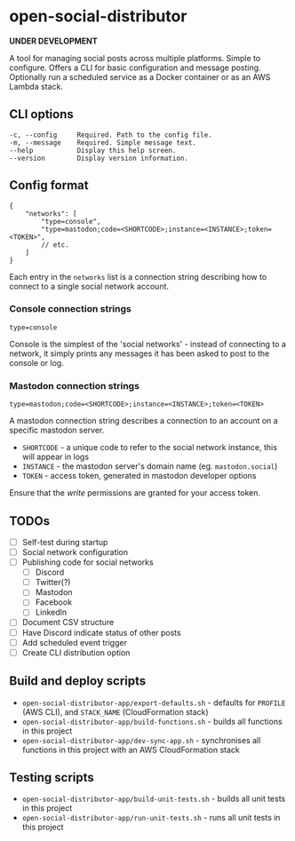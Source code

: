 # open-social-distributor

**UNDER DEVELOPMENT**

A tool for managing social posts across multiple platforms. Simple to configure. Offers a CLI for basic configuration and message posting. Optionally run a scheduled service as a Docker container or as an AWS Lambda stack.

## CLI options

```text
-c, --config     Required. Path to the config file.
-m, --message    Required. Simple message text.
--help           Display this help screen.
--version        Display version information.
```

## Config format

```jsonc
{
    "networks": [
        "type=console",
        "type=mastodon;code=<SHORTCODE>;instance=<INSTANCE>;token=<TOKEN>",
        // etc.
    ]
}
```

Each entry in the `networks` list is a connection string describing how to connect to a single social network account.

### Console connection strings

```text
type=console
```

Console is the simplest of the 'social networks' - instead of connecting to a network, it simply prints any messages it has been asked to post to the console or log.

### Mastodon connection strings

```text
type=mastodon;code=<SHORTCODE>;instance=<INSTANCE>;token=<TOKEN>
```

A mastodon connection string describes a connection to an account on a specific mastodon server.

* `SHORTCODE` - a unique code to refer to the social network instance, this will appear in logs
* `INSTANCE` - the mastodon server's domain name (eg. `mastodon.social`)
* `TOKEN` - access token, generated in mastodon developer options

Ensure that the _write_ permissions are granted for your access token.

## TODOs

- [ ] Self-test during startup
- [ ] Social network configuration
- [ ] Publishing code for social networks
    - [ ] Discord
    - [ ] Twitter(?)
    - [ ] Mastodon
    - [ ] Facebook
    - [ ] LinkedIn
- [ ] Document CSV structure
- [ ] Have Discord indicate status of other posts
- [ ] Add scheduled event trigger
- [ ] Create CLI distribution option

## Build and deploy scripts

* `open-social-distributor-app/export-defaults.sh` - defaults for `PROFILE` (AWS CLI), and `STACK_NAME` (CloudFormation stack)
* `open-social-distributor-app/build-functions.sh` - builds all functions in this project
* `open-social-distributor-app/dev-sync-app.sh` - synchronises all functions in this project with an AWS CloudFormation stack

## Testing scripts

* `open-social-distributor-app/build-unit-tests.sh` - builds all unit tests in this project
* `open-social-distributor-app/run-unit-tests.sh` - runs all unit tests in this project
